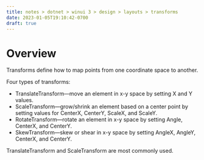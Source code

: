 ```yaml
---
title: notes > dotnet > winui 3 > design > layouts > transforms
date: 2023-01-05T19:10:42-0700
draft: true
---
```

# Overview
Transforms define how to map points from one coordinate space to another.

Four types of transforms:
- TranslateTransform—move an element in x-y space by setting X and Y values.
- ScaleTransform—grow/shrink an element based on a center point by setting values for CenterX, CenterY, ScaleX, and ScaleY.
- RotateTransform—rotate an element in x-y space by setting Angle, CenterX, and CenterY.
- SkewTransform—skew or shear in x-y space by setting AngleX, AngleY, CenterX, and CenterY.

TranslateTransform and ScaleTransform are most commonly used.

